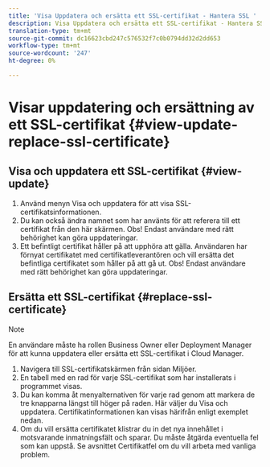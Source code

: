 ```yaml
---
title: 'Visa Uppdatera och ersätta ett SSL-certifikat - Hantera SSL '
description: Visa Uppdatera och ersätta ett SSL-certifikat - Hantera SSL-certifikat
translation-type: tm+mt
source-git-commit: dc16623cbd247c576532f7c0b0794dd32d2dd653
workflow-type: tm+mt
source-wordcount: '247'
ht-degree: 0%

---
```



# Visar uppdatering och ersättning av ett SSL-certifikat {#view-update-replace-ssl-certificate}

## Visa och uppdatera ett SSL-certifikat {#view-update}

1. Använd menyn Visa och uppdatera för att visa SSL-certifikatsinformationen.
1. Du kan också ändra namnet som har använts för att referera till ett certifikat från den här skärmen. Obs! Endast användare med rätt behörighet kan göra uppdateringar.
1. Ett befintligt certifikat håller på att upphöra att gälla. Användaren har förnyat certifikatet med certifikatleverantören och vill ersätta det befintliga certifikatet som håller på att gå ut. Obs! Endast användare med rätt behörighet kan göra uppdateringar.

## Ersätta ett SSL-certifikat {#replace-ssl-certificate}

>[!NOTE]
>En användare måste ha rollen Business Owner eller Deployment Manager för att kunna uppdatera eller ersätta ett SSL-certifikat i Cloud Manager.

1. Navigera till SSL-certifikatskärmen från sidan Miljöer.
1. En tabell med en rad för varje SSL-certifikat som har installerats i programmet visas.
1. Du kan komma åt menyalternativen för varje rad genom att markera de tre knapparna längst till höger på raden. Här väljer du Visa och uppdatera. Certifikatinformationen kan visas härifrån enligt exemplet nedan.
1. Om du vill ersätta certifikatet klistrar du in det nya innehållet i motsvarande inmatningsfält och sparar. Du måste åtgärda eventuella fel som kan uppstå. Se avsnittet Certifikatfel om du vill arbeta med vanliga problem.